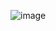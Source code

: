 ![image](https://user-images.githubusercontent.com/25395379/177644987-c79f70d7-b2a5-4f5c-9a3e-e579c347bc98.png)
